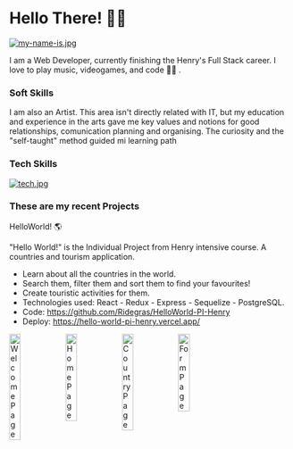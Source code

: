 # Hello There! 🖖🏻
[![my-name-is.jpg](https://i.postimg.cc/sfbG3R2R/my-name-is.jpg)](https://postimg.cc/pyYLB480)

I am a Web Developer, currently finishing the Henry's Full Stack career. 
I love to play music, videogames, and code 🤘🏻 .

### Soft Skills

I am also an Artist. This area isn't directly related with IT, but my education and experience in the arts gave me key values and notions for good relationships, comunication planning and organising. The curiosity and the "self-taught" method guided mi learning path

### Tech Skills

[![tech.jpg](https://i.postimg.cc/jqPy15s7/tech.jpg)](https://postimg.cc/0r56M9Kk)

### These are my recent Projects

HelloWorld! 🌎

"Hello World!" is the Individual Project from Henry intensive course. A countries and tourism application.

- Learn about all the countries in the world.
- Search them, filter them and sort them to find your favourites!
- Create touristic activities for them.
- Technologies used: React - Redux - Express - Sequelize - PostgreSQL.
- Code: https://github.com/Ridegras/HelloWorld-PI-Henry
- Deploy: https://hello-world-pi-henry.vercel.app/

<div style="display: flex; width: 100%">
<img width=20% src=https://i.postimg.cc/YCPCz6mB/hello.jpg alt='WelcomePage'>
<img width=20% src=https://i.postimg.cc/CxGcjN2z/home.jpg alt='HomePage'>
<img width=20% src=https://i.postimg.cc/j55vYrS7/country.jpg alt='CountryPage'>
<img width=20% src=https://i.postimg.cc/g0c1jQ0Y/form.jpg alt='FormPage'>
<div/>
